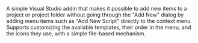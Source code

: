 A simple Visual Studio addin that makes it possible to add new items to a project or project folder without going through the "Add New" dialog by adding menu items such as "Add New Script" directly to the context menu. Supports customizing the available templates, their order in the menu, and the icons they use, with a simple file-based mechanism.